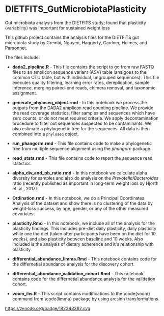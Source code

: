 # DIETFITS_GutMicrobiotaPlasticity
Gut microbiota analysis from the DIETFITS study; found that plasticity (variability) was important for sustained weight loss

This github project contains the analysis files for the DIETFITS gut microbiota study by Grembi, Nguyen, Haggerty, Gardner, Holmes, and Parsonnet.

The files include:

- **dada2_pipeline.R** - This file contains the script to go from raw FASTQ files to an amplicon sequence variant (ASV) table (analgous to the common OTU table, but with individual, ungrouped sequences).  This file executes quality filtering, learning error rates, dereplication, sample inference, merging paired-end reads, chimera removal, and taxonomic assignment.  

- **generate_phyloseq_object.rmd** - In this notebook we process the outputs from the DADA2 amplicon read counting 
pipeline. We provide the read coverage statistics, filter samples and sequences
which have zero counts, or do not meet required criteria. 
We apply decontamination procedure to filter out sequences suspected
to be contaminants. We also estimate a phylogenetic tree for
the sequences. All data is then combined into a `phyloseq` object.

- **run_phangorm.rmd** - This file contains code to make a phylogenetic tree from multiple sequence alignment using the _phangorn_ package.

- **read_stats.rmd** - This file contains code to report the sequence read statistics.

- **alpha_div_and_pb_ratio.rmd** - In this notebook we calculate alpha diversity for samples and also do analysis on the _Prevotella_/_Bacteroides_ ratio (recently published as important in long-term weight loss by Hjorth et. al., 2017)

- **Ordination.rmd** - In this notebook, we do a Principal Coordinates Analysis of the dataset and show there is no clustering of the data by weight-loss success, by age, gender, or any of the other measured covariates.

- **plasticity.Rmd** - In this notebook, we include all of the analysis for the plasticity findings.  This includes pre-diet daily plasticity, daily plasticity while one the diet (taken after participants have been on the diet for 10 weeks), and also plasticity between baseline and 10 weeks. Also included is the analysis of dietary adherence and it's relationship with plasticity.

- **differential_abundance_limma.Rmd** - This notebook contains code for the differnetial abundance analysis for the discovery cohort.

- **differential_abundance_validation_cohort.Rmd** - This notebook contains code for the differnetial abundance analysis for the validation cohort.

- **voom_ihs.R** - This script contains modifications to the \code{voom} command from \code{limma} package by using arcsinh transformations.

https://zenodo.org/badge/182343382.svg
